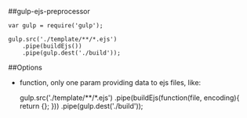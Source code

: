 ##gulp-ejs-preprocessor


	var gulp = require('gulp');

	gulp.src('./template/**/*.ejs')
		.pipe(buildEjs())
		.pipe(gulp.dest('./build'));

##Options

- function, only one param providing data to ejs files, like:


	gulp.src('./template/**/*.ejs')
		.pipe(buildEjs(function(file, encoding){
			return {};
		}))
		.pipe(gulp.dest('./build'));

